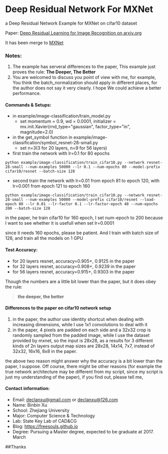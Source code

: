 # Deep Residual Network For MXNet
a Deep Residual Network Example for MXNet on cifar10 dataset

Paper: [Deep Residual Learning for Image Recognition on arxiv.org](http://arxiv.org/abs/1512.03385)

It has been merge to [MXNet](https://github.com/dmlc/mxnet/blob/master/example/image-classification/symbol_resnet-28-small.py)

### Notes:
1. The example has serveral differences to the paper, This example just proves the rule: **The Deeper, The Better**
2. You are welcomed to discuss you point of view with me, for example, You think the batch_normalization should apply in different places, for the author does not say it very clearly. I hope We could achieve a better performance.

#### Commands & Setups:
- in example/image-classification/train_model.py 
  - set momentum = 0.9, wd = 0.0001, initializer = mx.init.Xavier(rnd_type="gaussian", factor_type="in", magnitude=2.0)
- in the get_symbol function in example/image-classification/symbol_resnet-28-small.py
  - set n=3(3 for 20 layers, n=9 for 56 layers)
- first train the network with lr=0.1 for 80 epochs
```
python example/image-classification/train_cifar10.py --network resnet-28-small --num-examples 50000 --lr 0.1 --num-epochs 80 --model-prefix cifar10/resnet --batch-size 128
```
- second train the network with lr=0.01 from epoch 81 to epoch 120, with lr=0.001 from epoch 121 to epoch 160
```
python example/image-classification/train_cifar10.py --network resnet-28-small --num-examples 50000 --model-prefix cifar10/resnet --load-epoch 80 --lr 0.01 --lr-factor 0.1 --lr-factor-epoch 40 --num-epochs 200 --batch-size 128
```
in the paper, he train cifar10 for 160 epoch, I set num-epoch to 200 because I want to see whether it is usefull when set lr=0.0001

since it needs 160 epochs, please be patient. And I train with batch size of 128, and train all the models on 1 GPU

#### Test Accuracy:
- for 20 layers resnet, accuracy=0.905+, 0.9125 in the paper
- for 32 layers resnet, accuracy=0.908+, 0.9239 in the paper
- for 56 layers resnet, accuracy=0.915+, 0.9303 in the paper

Though the numbers are a little bit lower than the paper, but it does obey the rule: 
> **the deeper, the better**

#### Differences to the paper on cifar10 network setup
1. in the paper, the author use identity shortcut when dealing with increasing dimensions, while I use 1x1 convolutions to deal with it
2. in the paper, 4 pixels are padded on each side and a 32x32 crop is randomly sampled from the padded image, while I use the dataset provided by mxnet, so the input is 28x28, as a results for 3 different kinds of 2n layers output map sizes are 28x28, 14x14, 7x7, instead of 32x32, 16x16, 8x8 in the paper.

the above two reason might answer why the accuracy is a bit lower than the paper, I suppose.
Off course, there might be other reasons (for example the true network architecture may be different from my script, since my script is just my understanding of the paper), if you find out, please tell me, 


#### Contact information:
- Email: declanxu@gmail.com or declanxu@126.com
- Name: Binbin Xu
- School: Zhejiang University
- Major: Computer Science & Technology
- Lab: State Key Lab of CAD&CG
- Blog: https://freesouls.github.io
- Degree: Pursuing a Master degree, expected to be graduate at 2017. March

##Thanks

